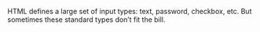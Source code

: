 HTML defines a large set of input types: text, password, checkbox, etc. But sometimes these
standard types don’t fit the bill.

